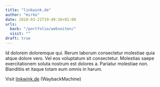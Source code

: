 ```yaml
---
title: "linkwink.de"
author: "mirko"
date: 2010-03-21T19:49:16+01:00
urls:
  back: "/portfolio/webseiten/"
  visit: ""
draft: true
---
```


Id dolorem doloremque qui. Rerum laborum consectetur molestiae quia atque dolore vero. Vel eos voluptatum sit consectetur. Molestias saepe exercitationem soluta nostrum est dolores a. Pariatur molestiae non. Blanditiis et itaque totam eum omnis in harum.

Visit [linkwink.de]() (WaybackMachine)
